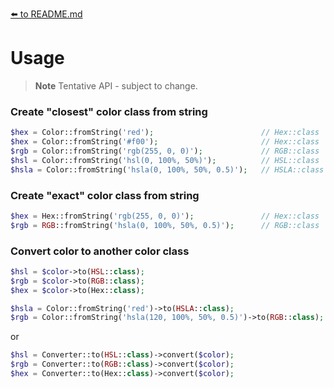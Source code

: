 [⬅️ to README.md](../README.md)
# Usage

> **Note** Tentative API - subject to change.

### Create "closest" color class from string

```php
$hex = Color::fromString('red');                        // Hex::class
$hex = Color::fromString('#f00');                       // Hex::class
$rgb = Color::fromString('rgb(255, 0, 0)');             // RGB::class
$hsl = Color::fromString('hsl(0, 100%, 50%)');          // HSL::class
$hsla = Color::fromString('hsla(0, 100%, 50%, 0.5)');   // HSLA::class
```

### Create "exact" color class from string

```php
$hex = Hex::fromString('rgb(255, 0, 0)');               // Hex::class
$rgb = RGB::fromString('hsla(0, 100%, 50%, 0.5)');      // RGB::class
```

### Convert color to another color class
```php
$hsl = $color->to(HSL::class);
$rgb = $color->to(RGB::class);
$hex = $color->to(Hex::class);

$hsla = Color::fromString('red')->to(HSLA::class);
$rgb = Color::fromString('hsla(120, 100%, 50%, 0.5)')->to(RGB::class);
```
or
```php
$hsl = Converter::to(HSL::class)->convert($color);
$rgb = Converter::to(RGB::class)->convert($color);
$hex = Converter::to(Hex::class)->convert($color);
```
